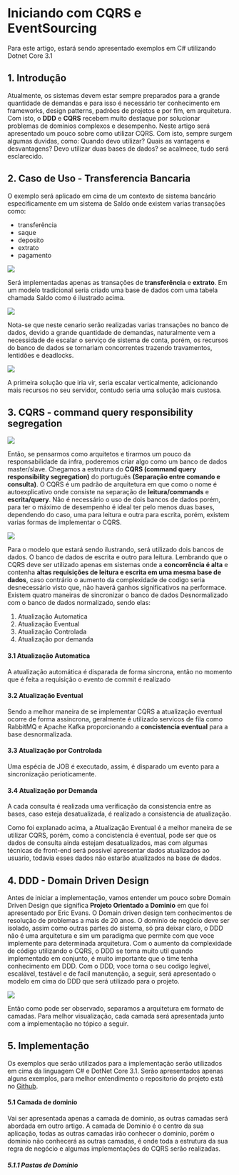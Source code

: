 # Iniciando com CQRS e EventSourcing

Para este artigo, estará sendo apresentado exemplos em C# utilizando Dotnet Core 3.1

## 1. Introdução

Atualmente, os sistemas devem estar sempre preparados para a grande quantidade de demandas e para isso é necessário ter conhecimento em frameworks, design patterns, padrões de projetos e por fim, em arquitetura. Com isto, o **DDD** e **CQRS** recebem muito destaque por solucionar problemas de domínios complexos e desempenho.
Neste artigo será apresentado um pouco sobre como utilizar CQRS. Com isto, sempre surgem algumas duvidas, como: Quando devo utilizar? Quais as vantagens e desvantagens? Devo utilizar duas bases de dados? se acalmeee, tudo será esclarecido. 

## 2. Caso de Uso - Transferencia Bancaria

O exemplo será aplicado em cima de um contexto de sistema bancário especificamente em um sistema de Saldo onde existem varias transações como:
- transferência
- saque
- deposito
- extrato
- pagamento 

![](https://raw.githubusercontent.com/rafaeldias97/MicroServiceExample/master/files/dbtradicional.png)

Será implementadas apenas as transações de **transferência** e **extrato**.
Em um modelo tradicional seria criado uma base de dados com uma tabela chamada Saldo como é ilustrado acima.

![](https://raw.githubusercontent.com/rafaeldias97/MicroServiceExample/master/files/dbfailed.png)

Nota-se que neste cenario serão realizadas varias transações no banco de dados, devido a grande quantidade de demandas, naturalmente vem a necessidade de escalar o serviço de sistema de conta, porém, os recursos do banco de dados se tornariam concorrentes trazendo travamentos, lentidões e deadlocks.

![](https://raw.githubusercontent.com/rafaeldias97/MicroServiceExample/master/files/price.png)

A primeira solução que iria vir, seria escalar verticalmente, adicionando mais recursos no seu servidor, contudo seria uma solução mais custosa.

## 3. CQRS - command query responsibility segregation

![](https://raw.githubusercontent.com/rafaeldias97/MicroServiceExample/master/files/dbMasterSlave.png)

Então, se pensarmos como arquitetos e tirarmos um pouco da responsabilidade da infra, poderemos criar algo como um banco de dados master/slave.
Chegamos a estrutura do **CQRS (command query responsibility segregation)** do português **(Separação entre comando e consulta)**. O CQRS é um padrão de arquitetura em que como o nome é autoexplicativo onde consiste na separação de **leitura/commands** e **escrita/query**. Não é necessário o uso de dois bancos de dados porém, para ter o máximo de desempenho é ideal ter pelo menos duas bases, dependendo do caso, uma para leitura e outra para escrita, porém, existem varias formas de implementar o CQRS.

![](https://raw.githubusercontent.com/rafaeldias97/MicroServiceExample/master/files/modelproject.png)

Para o modelo que estará sendo ilustrando, será utilizado dois bancos de dados. O banco de dados de escrita e outro para leitura. Lembrando que o CQRS deve ser utilizado apenas em sistemas onde a **concorrência é alta** e contenha **altas requisições de leitura e escrita em uma mesma base de dados**, caso contrário o aumento da complexidade de codigo seria desnecessário visto que, não haverá ganhos significativos na performace.
Existem quatro maneiras de sincronizar o banco de dados Desnormalizado com o banco de dados normalizado, sendo elas: 
1. Atualização Automatica
2. Atualização Eventual
3. Atualização Controlada
4. Atualização por demanda

#### 3.1 Atualização Automatica
A atualização automática é disparada de forma sincrona, então no momento que é feita a requisição o evento de commit é realizado
#### 3.2 Atualização Eventual
Sendo a melhor maneira de se implementar CQRS a atualização eventual ocorre de forma assincrona, geralmente é utilizado servicos de fila como RabbitMQ e Apache Kafka proporcionando a **concistencia eventual** para a base desnormalizada.
#### 3.3 Atualização por Controlada
Uma espécia de JOB é executado, assim, é disparado um evento para a sincronização perioticamente.
#### 3.4 Atualização por Demanda
A cada consulta é realizada uma verificação da consistencia entre as bases, caso esteja desatualizada, é realizado a consistencia de atualização.

Como foi explanado acima, a Atualização Eventual é a melhor maneira de se utilizar CQRS, porém, como a concistencia é eventual, pode ser que os dados de consulta ainda estejam desatualizados, mas com algumas técnicas de front-end será possivel apresentar dados atualizados ao usuario, todavia esses dados não estarão atualizados na base de dados.

## 4. DDD - Domain Driven Design
Antes de iniciar a implementação, vamos entender um pouco sobre Domain Driven Design que significa **Projeto Orientado a Dominio** em que foi apresentado por Eric Evans. O Domain driven design tem conhecimentos de resolução de problemas a mais de 20 anos.
O dominio de negócio deve ser isolado, assim como outras partes do sistema, só pra deixar claro, o DDD não é uma arquitetura e sim um paradigma que permite com que voce implemente para determinada arquitetura.
Com o aumento da complexidade de código utilizando o CQRS, o DDD se torna muito util quando implementado em conjunto, é muito importante  que o time tenha conhecimento em DDD.
Com o DDD, voce torna o seu codigo legivel, escalável, testável e de facil manutenção, a seguir, será apresentado o modelo em cima do DDD que será utilizado para o projeto.

![](https://raw.githubusercontent.com/rafaeldias97/MicroServiceExample/master/files/DDDandCQRS.png)

Então como pode ser observado, separamos a arquitetura em formato de camadas. Para melhor visualização, cada camada será apresentada junto com a implementação no tópico a seguir.

## 5. Implementação
Os exemplos que serão utilizados para a implementação serão utilizados em cima da linguagem C# e DotNet Core 3.1. Serão apresentados apenas alguns exemplos, para melhor entendimento o repositorio do projeto está no [Github](https://github.com/rafaeldias97/MicroServiceExample).
#### 5.1 Camada de dominio
Vai ser apresentada apenas a camada de dominio, as outras camadas será abordada em outro artigo. A camada de Dominio é o centro da sua aplicação, todas as outras camadas irão conhecer o dominio, porém o dominio não conhecerá as outras camadas, é onde toda a estrutura da sua regra de negócio e algumas implementações do CQRS serão realizadas.

##### 5.1.1 Pastas de Dominio

